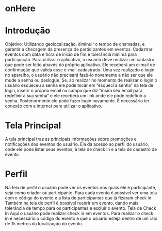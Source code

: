# onHere

# Introdução
	
  Objetivo: Utilizando geolocalização, diminuir o tempo de chamadas, e garantir a checagem da presença de participantes em eventos. Cadastrar eventos com data e hora de início de fim e tolerância mínima para participação.
Para utilizar o aplicativo, o usuário deve realizar um cadastro que pode ser feito através do próprio aplicativo. Ele receberá um e-mail de confirmação que valida esse e-mail cadastrado.
Uma vez realizado o login no aparelho, o usuário não precisará fazê-lo novamente a não ser que ele mude a senha ou deslogue.
Se, ao realizar no momento de realizar o login o usuário esqueceu a senha ele pode tocar em “esqueci a senha” na tela de login, inserir o próprio email no campo que diz ”insira seu email para redefinir a sua senha” e ele receberá um link onde ele pode redefinir a senha. Posteriormente ele pode fazer login novamente.
É necessário ter conexão com a internet para utilizar o aplicativo.

# Tela Principal
	
  A tela principal traz as principais informações sobre promoções e notificações dos eventos do usuário. Ela da acesso ao perfil do usuário, onde ele pode listar seus eventos, à tela de check in e a tela de cadastro de evento.
  
# Perfil
	
  Na tela de perfil o usuário pode ver os eventos nos quais ele é participante, seja como criador ou participante. Para cada evento é possível ver uma tela com o código do evento e a lista de participantes que já fizeram check in. Também na tela de perfil é possível reabrir um evento, dando mais tolerância de tempo para os participantes e excluir o evento.
Tela de Check In
	Aqui o usuário pode realizar check in em eventos. Para realizar o check in é necessário o código do evento e que o usuário esteja dentro de um raio de 15 metros da localização do evento.
